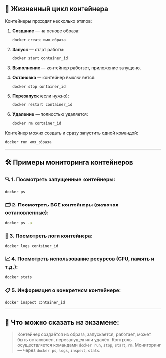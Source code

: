 
## 🔁 Жизненный цикл контейнера

Контейнеры проходят несколько этапов:

1. **Создание** — на основе образа:
    
    ```bash
    docker create имя_образа
    ```
    
2. **Запуск** — старт работы:
    
    ```bash
    docker start container_id
    ```
    
3. **Выполнение** — контейнер работает, приложение запущено.
    
4. **Остановка** — контейнер выключается:
    
    ```bash
    docker stop container_id
    ```
    
5. **Перезапуск** (если нужно):
    
    ```bash
    docker restart container_id
    ```
    
6. **Удаление** — полностью удаляется:
    
    ```bash
    docker rm container_id
    ```
    

Контейнер можно создать и сразу запустить одной командой:

```bash
docker run имя_образа
```

---

## 🛠️ Примеры мониторинга контейнеров

### 🔍 1. Посмотреть запущенные контейнеры:

```bash
docker ps
```

### 🗂️ 2. Посмотреть ВСЕ контейнеры (включая остановленные):

```bash
docker ps -a
```

### 🧠 3. Посмотреть логи контейнера:

```bash
docker logs container_id
```

### 📈 4. Посмотреть использование ресурсов (CPU, память и т.д.):

```bash
docker stats
```

### 📋 5. Информация о конкретном контейнере:

```bash
docker inspect container_id
```

---

## 📝 Что можно сказать на экзамене:

> Контейнер создаётся из образа, запускается, работает, может быть остановлен, перезапущен или удалён. Контроль осуществляется командами `docker run`, `stop`, `start`, `rm`. Мониторинг — через `docker ps`, `logs`, `inspect`, `stats`.
